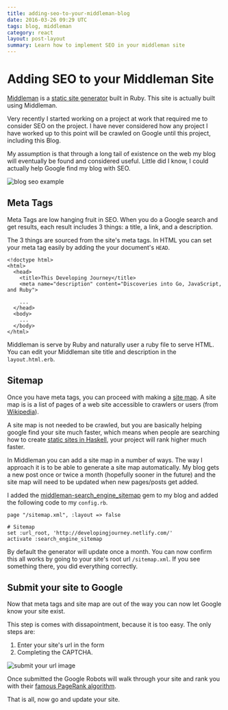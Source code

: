 ```yaml
---
title: adding-seo-to-your-middleman-blog
date: 2016-03-26 09:29 UTC
tags: blog, middleman
category: react
layout: post-layout
summary: Learn how to implement SEO in your middleman site
---
```

# Adding SEO to your Middleman Site

[Middleman](https://middlemanapp.com/) is a [static site generator](https://davidwalsh.name/introduction-static-site-generators) built in Ruby. This site is actually built using Middleman.

Very recently I started working on a project at work that required me to
consider SEO on the project. I have never considered how any project I
have worked up to this point will be crawled on Google until this
project, including this Blog. 

My assumption is that through a long tail of existence on the web my
blog will eventually be found and considered useful. Little did I know,
I could actually help Google find my blog with SEO.

![blog seo example](http://i.imgur.com/LV7hjCz.png)

## Meta Tags

Meta Tags are low hanging fruit in SEO. When you do a Google search and
get results, each result includes 3 things: a title, a link, and a
description.

The 3 things are sourced from the site's meta tags. In HTML you can set
your meta tag easily by adding the your document's `HEAD`.

```
<!doctype html>
<html>
  <head>
    <title>This Developing Journey</title>
    <meta name="description" content="Discoveries into Go, JavaScript, and Ruby">
    
    ...
  </head>
  <body>
    ...
  </body>
</html>
```

Middleman is serve by Ruby and naturally user a ruby file to serve
HTML. You can edit your Middleman site title and description in the `layout.html.erb`.

## Sitemap

Once you have meta tags, you can proceed with making a [site map](https://en.wikipedia.org/wiki/Site_map). A site map is  is a list of pages of a web site accessible to crawlers or users (from [Wikipedia](https://en.wikipedia.org/wiki/Site_map)). 

A site map is not needed to be crawled, but you are basically helping
google find your site much faster, which means when people are
searching how to create [static sites in
Haskell](https://www.google.com/webhp?sourceid=chrome-instant&ion=1&espv=2&ie=UTF-8#q=static+site+generator+in+Haskell), your
project will rank higher much faster.

In Middleman you can add a site map in a number of ways. The way I
approach it is to be able to generate a site map automatically. My blog
gets a new post once or twice a month (hopefully sooner in the future)
  and the site map will need to be updated when new pages/posts get
  added. 

  I added the [middleman-search_engine_sitemap](https://github.com/Aupajo/middleman-search_engine_sitemap) gem to my blog and added the following code to my `config.rb`.

```
page "/sitemap.xml", :layout => false

# Sitemap
set :url_root, 'http://developingjourney.netlify.com/'
activate :search_engine_sitemap
```

By default the generator will update once a month. You can now
confirm this all works by going to your site's root url
`/sitemap.xml`. If you see something there, you did everything
correctly.

## Submit your site to Google

Now that meta tags and site map are out of the way you can now let
Google know your site exist.

This step is comes with dissapointment, because it is too easy. The only steps are:

1. Enter your site's url in the form
1. Completing the CAPTCHA.

![submit your url image](http://i.imgur.com/Feuequv.png)

Once submitted the Google Robots will walk through your site and
rank you with their [famous PageRank algorithm](http://checkpagerank.net/).

That is all, now go and update your site.
